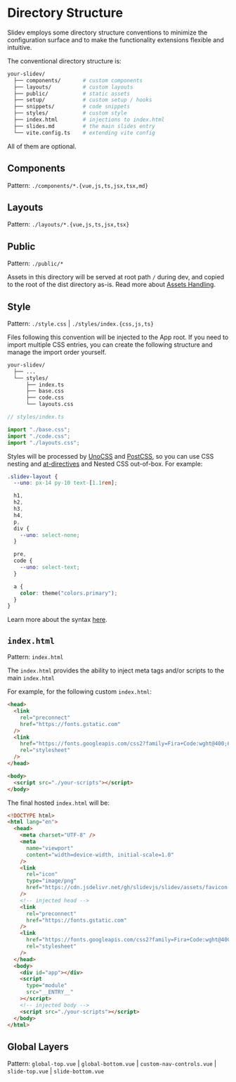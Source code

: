 # Directory Structure

Slidev employs some directory structure conventions to minimize the configuration surface and to make the functionality extensions flexible and intuitive.

The conventional directory structure is:

```bash
your-slidev/
  ├── components/       # custom components
  ├── layouts/          # custom layouts
  ├── public/           # static assets
  ├── setup/            # custom setup / hooks
  ├── snippets/         # code snippets
  ├── styles/           # custom style
  ├── index.html        # injections to index.html
  ├── slides.md         # the main slides entry
  └── vite.config.ts    # extending vite config
```

All of them are optional.

## Components

Pattern: `./components/*.{vue,js,ts,jsx,tsx,md}`

<LinkCard link="guide/component" />

## Layouts

Pattern: `./layouts/*.{vue,js,ts,jsx,tsx}`

<LinkCard link="guide/layout" />

## Public

Pattern: `./public/*`

Assets in this directory will be served at root path `/` during dev, and copied to the root of the dist directory as-is. Read more about [Assets Handling](../guide/faq#assets-handling).

## Style

Pattern: `./style.css` | `./styles/index.{css,js,ts}`

Files following this convention will be injected to the App root. If you need to import multiple CSS entries, you can create the following structure and manage the import order yourself.

```bash
your-slidev/
  ├── ...
  └── styles/
      ├── index.ts
      ├── base.css
      ├── code.css
      └── layouts.css
```

```ts
// styles/index.ts

import "./base.css";
import "./code.css";
import "./layouts.css";
```

Styles will be processed by [UnoCSS](https://unocss.dev/) and [PostCSS](https://postcss.org/), so you can use CSS nesting and [at-directives](https://unocss.dev/transformers/directives#apply) and Nested CSS out-of-box. For example:

<!-- eslint-skip -->

```css
.slidev-layout {
  --uno: px-14 py-10 text-[1.1rem];

  h1,
  h2,
  h3,
  h4,
  p,
  div {
    --uno: select-none;
  }

  pre,
  code {
    --uno: select-text;
  }

  a {
    color: theme("colors.primary");
  }
}
```

Learn more about the syntax [here](https://unocss.dev/transformers/directives#apply).

## `index.html`

Pattern: `index.html`

The `index.html` provides the ability to inject meta tags and/or scripts to the main `index.html`

For example, for the following custom `index.html`:

```html [index.html]
<head>
  <link
    rel="preconnect"
    href="https://fonts.gstatic.com"
  />
  <link
    href="https://fonts.googleapis.com/css2?family=Fira+Code:wght@400;600&family=Nunito+Sans:wght@200;400;600&display=swap"
    rel="stylesheet"
  />
</head>

<body>
  <script src="./your-scripts"></script>
</body>
```

The final hosted `index.html` will be:

```html
<!DOCTYPE html>
<html lang="en">
  <head>
    <meta charset="UTF-8" />
    <meta
      name="viewport"
      content="width=device-width, initial-scale=1.0"
    />
    <link
      rel="icon"
      type="image/png"
      href="https://cdn.jsdelivr.net/gh/slidevjs/slidev/assets/favicon.png"
    />
    <!-- injected head -->
    <link
      rel="preconnect"
      href="https://fonts.gstatic.com"
    />
    <link
      href="https://fonts.googleapis.com/css2?family=Fira+Code:wght@400;600&family=Nunito+Sans:wght@200;400;600&display=swap"
      rel="stylesheet"
    />
  </head>
  <body>
    <div id="app"></div>
    <script
      type="module"
      src="__ENTRY__"
    ></script>
    <!-- injected body -->
    <script src="./your-scripts"></script>
  </body>
</html>
```

## Global Layers

Pattern: `global-top.vue` | `global-bottom.vue` | `custom-nav-controls.vue` | `slide-top.vue` | `slide-bottom.vue`

<LinkCard link="features/global-layers" />
